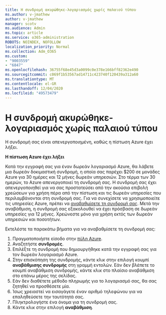```yaml
---
title: Η συνδρομή ακυρώθηκε-λογαριασμός χωρίς παλαιού τύπου
ms.author: v-jmathew
author: v-jmathew
manager: scotv
ms.audience: Admin
ms.topic: article
ms.service: o365-administration
ROBOTS: NOINDEX, NOFOLLOW
localization_priority: Normal
ms.collection: Adm_O365
ms.custom:
- "9003559"
- "6847"
ms.openlocfilehash: 36755f68e45d3a0099c0e378e166bff82362e490
ms.sourcegitcommit: c069f1b53567ad14711c423740f120439a312a60
ms.translationtype: MT
ms.contentlocale: el-GR
ms.lasthandoff: 12/04/2020
ms.locfileid: "49573479"
---
```

# <a name="subscription-cancelled---legacy---free-account"></a>Η συνδρομή ακυρώθηκε-λογαριασμός χωρίς παλαιού τύπου

Η συνδρομή σας είναι απενεργοποιημένη, καθώς η πίστωση Azure έχει λήξει.

**Η πίστωση Azure έχει λήξει**

Κατά την εγγραφή σας για έναν δωρεάν λογαριασμό Azure, θα λάβετε μια δωρεάν δοκιμαστική συνδρομή, η οποία σας παρέχει $200 σε μονάδες Azure για 30 ημέρες και 12 μήνες δωρεάν υπηρεσιών. Στο τέρμα των 30 ημερών, το Azure απενεργοποιεί τη συνδρομή σας. Η συνδρομή σας έχει απενεργοποιηθεί για να σας προστατεύσει από την ακούσια επιβολή χρεώσεων για χρήση πέρα από την πίστωση και τις δωρεάν υπηρεσίες που περιλαμβάνονται στη συνδρομή σας. Για να συνεχίσετε να χρησιμοποιείτε τις υπηρεσίες Azure, πρέπει να [αναβαθμίσετε τη συνδρομή σας](https://docs.microsoft.com/azure/cost-management-billing/manage/upgrade-azure-subscription). Μετά την αναβάθμιση, η συνδρομή σας εξακολουθεί να έχει πρόσβαση σε δωρεάν υπηρεσίες για 12 μήνες. Χρεώνεστε μόνο για χρήση εκτός των δωρεάν υπηρεσιών και ποσοτήτων.

Εκτελέστε τα παρακάτω βήματα για να αναβαθμίσετε τη συνδρομή σας:

1. Πραγματοποιήστε είσοδο στην [πύλη Azure](https://portal.azure.com/).
2. Αναζητήστε **συνδρομές**.
3. Επιλέξτε τη συνδρομή που δημιουργήθηκε κατά την εγγραφή σας για τον δωρεάν λογαριασμό Azure.
4. Στην επισκόπηση της συνδρομής, κάντε κλικ στην επιλογή κουμπί **αναβάθμισης συνδρομής** στη γραμμή εντολών. Εάν δεν βλέπετε το κουμπί αναβάθμιση συνδρομής, κάντε κλικ στο πλαίσιο αναβάθμιση στο επάνω μέρος της σελίδας.
5. Εάν δεν διαθέτετε μέθοδο πληρωμής για το λογαριασμό σας, θα σας ζητηθεί να προσθέσετε μία.
6. Ίσως χρειαστεί να εισαγάγετε έναν αριθμό τηλεφώνου για να επαληθεύσετε την ταυτότητά σας.
7. Πληκτρολογήστε ένα όνομα για τη συνδρομή σας.
8. Κάντε κλικ στην επιλογή  **αναβάθμιση**.
